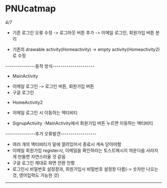 # PNUcatmap

4/7
* 기존 로그인 오류 수정
  -> 로그아웃 버튼 추가
  -> 이메일 로그인, 회원가입 버튼 분리
  
* 기존의 drawable activity(Homeactivity) -> empty activity(Homeactivity2)로 수정

---------------동작 방식---------------------
* MainActivity 
- 이메일 로그인
 -> 로그인 버튼, 회원가입 버튼 
- 구글 로그인

* HomeActivity2
- 이메일 로그인 시 이동하는 액티비티

* SignupActivity
 -MainActivity에서 회원가입 버튼 누르면 이동하는 액티비티
 
 ---------------추가 오류발견------------------
 - 여러 개의 액티비티가 밑에 깔려있어서 종료시 계속 닫아야함
 - 이메일 회원가입 register시, 이메일을 확인하라는 토스트메시지 띄운다음 사라지게 만들면 자연스러울 것 같음
 - 구글 로그인 제대로 화면 전환 안함
 - 로그인시 비밀번호 설정창과, 회원가입시 비밀번호 설정창 다름(-> 숫자만 나오는것, 영어입력도 가능한 것)

----------------------------------------------